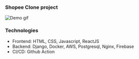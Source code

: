 ### Shopee Clone project

![Demo gif](demo.gif)

### Technologies
- Frontend: HTML, CSS, Javascript, ReactJS
- Backend: Django, Docker, AWS, Postgresql, Nginx, Firebase
- CI/CD: Github Action